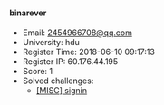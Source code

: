 #### binarever  

* Email: 2454966708@qq.com  
* University: hdu  
* Register Time: 2018-06-10 09:17:13  
* Register IP: 60.176.44.195  
* Score: 1  
* Solved challenges: 
  * [[MISC] signin](https://github.com/SniperOJ/Challenges/blob/master/web/signin.json)  
